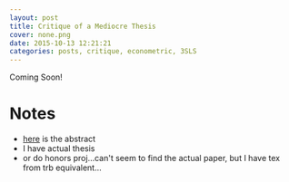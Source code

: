 ```yaml
---
layout: post
title: Critique of a Mediocre Thesis
cover: none.png
date: 2015-10-13 12:21:21 
categories: posts, critique, econometric, 3SLS
---
```


Coming Soon!

# Notes
* [here](http://docs.lib.purdue.edu/dissertations/AAI1469940/) is the abstract
* I have actual thesis
* or do honors proj...can't seem to find the actual paper, but I have tex from trb equivalent...
